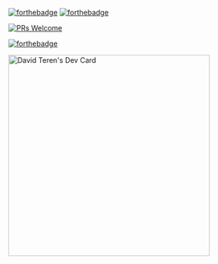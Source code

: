 [![forthebadge](http://forthebadge.com/images/badges/made-with-ruby.svg)](http://forthebadge.com)
[![forthebadge](http://forthebadge.com/images/badges/built-with-love.svg)](http://forthebadge.com)

[![PRs Welcome](https://img.shields.io/badge/PRs-welcome-brightgreen.svg?style=shields)](http://makeapullrequest.com)



[![forthebadge](https://forthebadge.com/images/badges/works-on-my-machine.svg)](https://forthebadge.com)  



<a href="https://app.daily.dev/davidteren"><img src="https://api.daily.dev/devcards/d5b8a5b910ec41adbaa98c621d96fe5f.png?r=pyf" width="400" alt="David Teren's Dev Card"/></a>
